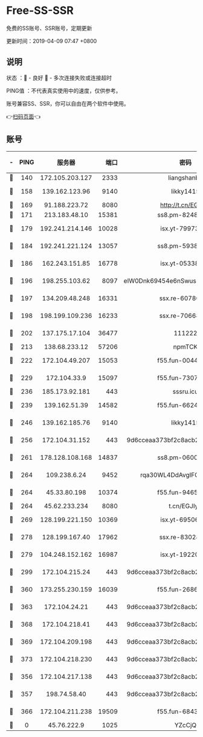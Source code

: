 # Free-SS-SSR

免费的SS账号、SSR账号，定期更新

更新时间：2019-04-09 07:47 +0800

## 说明

状态     ：🙂 - 良好 🙁 - 多次连接失败或连接超时

PING值   ：不代表真实使用中的速度，仅供参考。

账号兼容SS、SSR，你可以自由在两个软件中使用。

👉[扫码页面](https://liesauer.github.io/Free-SS-SSR/)👈

## 账号

|-|PING|服务器|端口|密码|加密方式|区域|
|:----:|:----:|:-----:|-----:|:----:|:----:|:----:|
|🙂|140|172.105.203.127|2333|liangshanbo|chacha20|JP|
|🙂|158|139.162.123.96|9140|likky1415|aes-256-cfb|JP|
|🙂|169|91.188.223.72|8080|http://t.cn/EGJIyrl|rc4-md5|RU|
|🙂|171|213.183.48.10|15381|ss8.pm-82487575|rc4-md5|RU|
|🙂|179|192.241.214.146|10028|isx.yt-79973395|aes-256-cfb|US|
|🙂|184|192.241.221.124|13057|ss8.pm-59380091|aes-256-cfb|US|
|🙂|186|162.243.151.85|16778|isx.yt-05338724|aes-256-cfb|US|
|🙂|196|198.255.103.62|8097|eIW0Dnk69454e6nSwuspv9DmS201tQ0D|aes-256-cfb|US|
|🙂|197|134.209.48.248|16331|ssx.re-60780251|aes-256-cfb|US|
|🙂|198|198.199.109.236|16233|ssx.re-70668248|aes-256-cfb|US|
|🙂|202|137.175.17.104|36477|111222|aes-256-cfb|CN|
|🙂|213|138.68.233.12|57206|npmTCK|rc4-md5|US|
|🙂|222|172.104.49.207|15053|f55.fun-00442983|aes-256-cfb|SG|
|🙂|229|172.104.33.9|15097|f55.fun-73077519|aes-256-cfb|SG|
|🙂|236|185.173.92.181|443|sssru.icu|rc4-md5|RU|
|🙂|239|139.162.51.39|14582|f55.fun-66240156|aes-256-cfb|SG|
|🙂|246|139.162.185.76|9140|likky1415|aes-256-cfb|DE|
|🙂|256|172.104.31.152|443|9d6cceaa373bf2c8acb22e60b6a58be6|aes-256-cfb|US|
|🙂|261|178.128.108.168|14837|ss8.pm-06000886|aes-256-cfb|SG|
|🙂|264|109.238.6.24|9452|rqa30WL4DdAvgIFG6Fs3znzTa|aes-256-cfb|FR|
|🙂|264|45.33.80.198|10374|f55.fun-94658580|aes-256-cfb|US|
|🙂|264|45.62.233.234|8080|t.cn/EGJIyrl|rc4-md5|CA|
|🙂|269|128.199.221.150|10369|isx.yt-69506615|aes-256-cfb|SG|
|🙂|278|128.199.167.40|17962|ssx.re-83028997|aes-256-cfb|SG|
|🙂|279|104.248.152.162|16987|isx.yt-19220154|aes-256-cfb|SG|
|🙂|299|172.104.215.24|443|9d6cceaa373bf2c8acb22e60b6a58be6|aes-256-cfb|US|
|🙂|360|173.255.230.159|16039|f55.fun-26864065|aes-256-cfb|US|
|🙂|363|172.104.24.21|443|9d6cceaa373bf2c8acb22e60b6a58be6|aes-256-cfb|US|
|🙂|368|172.104.218.41|443|9d6cceaa373bf2c8acb22e60b6a58be6|aes-256-cfb|US|
|🙂|369|172.104.209.198|443|9d6cceaa373bf2c8acb22e60b6a58be6|aes-256-cfb|US|
|🙂|373|172.104.218.230|443|9d6cceaa373bf2c8acb22e60b6a58be6|aes-256-cfb|US|
|🙂|356|172.104.217.138|443|9d6cceaa373bf2c8acb22e60b6a58be6|aes-256-cfb|US|
|🙂|357|198.74.58.40|443|9d6cceaa373bf2c8acb22e60b6a58be6|aes-256-cfb|US|
|🙂|366|172.104.211.238|19509|f55.fun-68433460|aes-256-cfb|US|
|🙁|0|45.76.222.9|1025|YZcCjQ|rc4-md5|JP|
